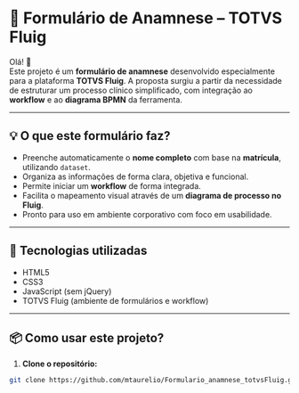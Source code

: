 
# 📝 Formulário de Anamnese – TOTVS Fluig

Olá! 👋  
Este projeto é um **formulário de anamnese** desenvolvido especialmente para a plataforma **TOTVS Fluig**. A proposta surgiu a partir da necessidade de estruturar um processo clínico simplificado, com integração ao **workflow** e ao **diagrama BPMN** da ferramenta.

---

## 💡 O que este formulário faz?

- Preenche automaticamente o **nome completo** com base na **matrícula**, utilizando `dataset`.
- Organiza as informações de forma clara, objetiva e funcional.
- Permite iniciar um **workflow** de forma integrada.
- Facilita o mapeamento visual através de um **diagrama de processo no Fluig**.
- Pronto para uso em ambiente corporativo com foco em usabilidade.

---

## 🧰 Tecnologias utilizadas

- HTML5  
- CSS3  
- JavaScript (sem jQuery)  
- TOTVS Fluig (ambiente de formulários e workflow)

---

## 📦 Como usar este projeto?

1. **Clone o repositório:**

```bash
git clone https://github.com/mtaurelio/Formulario_anamnese_totvsFluig.git
